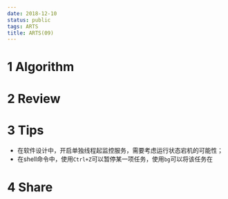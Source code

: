 ```yaml
---
date: 2018-12-10
status: public
tags: ARTS
title: ARTS(09)
---
```

# 1 Algorithm
# 2 Review
# 3 Tips
- 在软件设计中，开启单独线程起监控服务，需要考虑运行状态宕机的可能性；
- 在shell命令中，使用`Ctrl+Z`可以暂停某一项任务，使用`bg`可以将该任务在
# 4 Share